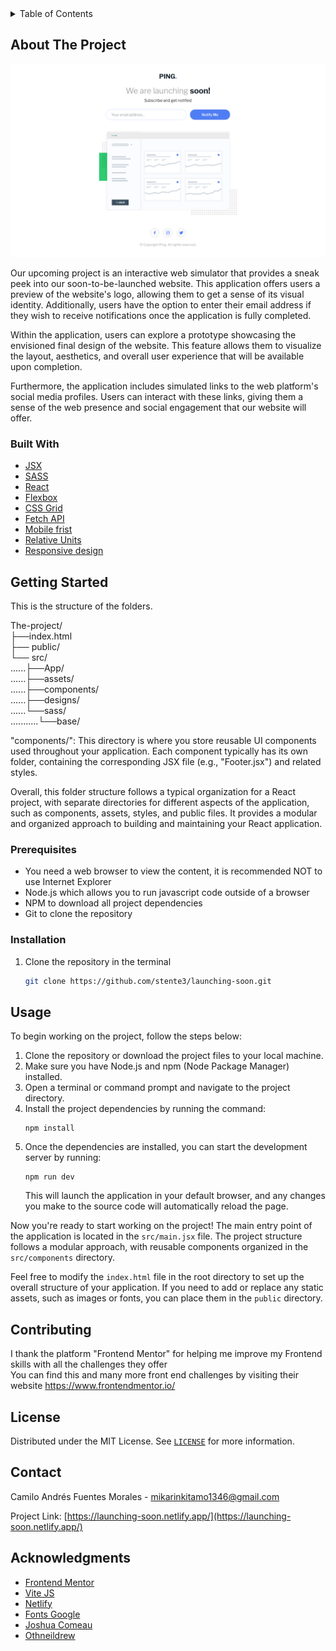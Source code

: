 <details>
  <summary>Table of Contents</summary>
  <ol>
    <li>
      <a href="#about-the-project">About The Project</a>
      <ul>
        <li><a href="#built-with">Built With</a></li>
      </ul>
    </li>
    <li>
      <a href="#getting-started">Getting Started</a>
      <ul>
        <li><a href="#prerequisites">Prerequisites</a></li>
        <li><a href="#installation">Installation</a></li>
      </ul>
    </li>
    <li><a href="#usage">Usage</a></li>
    <li><a href="#contributing">Contributing</a></li>
    <li><a href="#license">License</a></li>
    <li><a href="#contact">Contact</a></li>
    <li><a href="#acknowledgments">Acknowledgments</a></li>
  </ol>
</details>


## About The Project

![alt text](https://github.com/stente3/launching-soon/blob/main/src/designs/main.png)

Our upcoming project is an interactive web simulator that provides a sneak peek into our soon-to-be-launched website. This application offers users a preview of the website's logo, allowing them to get a sense of its visual identity. Additionally, users have the option to enter their email address if they wish to receive notifications once the application is fully completed.

Within the application, users can explore a prototype showcasing the envisioned final design of the website. This feature allows them to visualize the layout, aesthetics, and overall user experience that will be available upon completion.

Furthermore, the application includes simulated links to the web platform's social media profiles. Users can interact with these links, giving them a sense of the web presence and social engagement that our website will offer.
### Built With

* [JSX](https://react.dev/learn/writing-markup-with-jsx)
* [SASS](https://sass-lang.com/documentation)
* [React](https://react.dev/)
* [Flexbox](https://developer.mozilla.org/en-US/docs/Learn/CSS/CSS_layout/Flexbox)
* [CSS Grid](https://developer.mozilla.org/en-US/docs/Web/CSS/CSS_Grid_Layout)
* [Fetch API](https://developer.mozilla.org/en-US/docs/Web/API/Fetch_API)
* [Mobile frist](https://developer.mozilla.org/en-US/docs/Web/Progressive_web_apps/Responsive/Mobile_first)
* [Relative Units](https://www.w3schools.com/cssref/css_units.asp)
* [Responsive design](https://developer.mozilla.org/en-US/docs/Learn/CSS/CSS_layout/Responsive_Design)


## Getting Started
This is the structure of the folders.

The-project/ <br>
├──index.html <br>
├── public/ <br>
└── src/ <br>
......├──App/ <br>
......├──assets/ <br>
......├──components/ <br>
......├──designs/ <br>
......└──sass/ <br>
...........└──base/ <br>

"components/": This directory is where you store reusable UI components used throughout your application. Each component typically has its own folder, containing the corresponding JSX file (e.g., "Footer.jsx") and related styles.

Overall, this folder structure follows a typical organization for a React project, with separate directories for different aspects of the application, such as components, assets, styles, and public files. It provides a modular and organized approach to building and maintaining your React application.


### Prerequisites

* You need a web browser to view the content, it is recommended NOT to use Internet Explorer
* Node.js which allows you to run javascript code outside of a browser
* NPM to download all project dependencies
* Git to clone the repository

### Installation
1. Clone the repository in the terminal 
   ```sh
   git clone https://github.com/stente3/launching-soon.git
   ```

## Usage
To begin working on the project, follow the steps below:

1. Clone the repository or download the project files to your local machine.
2. Make sure you have Node.js and npm (Node Package Manager) installed.
3. Open a terminal or command prompt and navigate to the project directory.
4. Install the project dependencies by running the command:
   ```
   npm install
   ```
5. Once the dependencies are installed, you can start the development server by running:
   ```
   npm run dev
   ```
   This will launch the application in your default browser, and any changes you make to the source code will automatically reload the page.

Now you're ready to start working on the project! The main entry point of the application is located in the `src/main.jsx` file. The project structure follows a modular approach, with reusable components organized in the `src/components` directory.

Feel free to modify the `index.html` file in the root directory to set up the overall structure of your application. If you need to add or replace any static assets, such as images or fonts, you can place them in the `public` directory.

## Contributing

I thank the platform "Frontend Mentor" for helping me improve my Frontend skills with all the challenges they offer <br>
You can find this and many more front end challenges by visiting their website https://www.frontendmentor.io/


## License

Distributed under the MIT License. See [`LICENSE`](https://github.com/stente3/launching-soon/blob/main/LICENSE) for more information.


## Contact

Camilo Andrés Fuentes Morales - mikarinkitamo1346@gmail.com

Project Link: [https://launching-soon.netlify.app/](https://launching-soon.netlify.app/)


## Acknowledgments

* [Frontend Mentor](https://www.frontendmentor.io/)
* [Vite JS](https://vitejs.dev/)
* [Netlify](https://www.netlify.com/)
* [Fonts Google](https://fonts.google.com/)
* [Joshua Comeau](https://www.joshwcomeau.com/css/custom-css-reset/)
* [Othneildrew](https://github.com/othneildrew/Best-README-Template)
